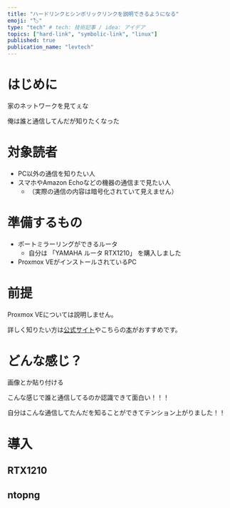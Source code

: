 ```yaml
---
title: "ハードリンクとシンボリックリンクを説明できるようになる"
emoji: "🏷️"
type: "tech" # tech: 技術記事 / idea: アイデア
topics: ["hard-link", "symbolic-link", "linux"]
published: true
publication_name: "levtech"
---
```


# はじめに

家のネットワークを見てぇな

俺は誰と通信してんだが知りたくなった

# 対象読者

- PC以外の通信を知りたい人
- スマホやAmazon Echoなどの機器の通信まで見たい人
  - （実際の通信の内容は暗号化されていて見えません）

# 準備するもの

- ポートミラーリングができるルータ
  - 自分は 「YAMAHA ルータ RTX1210」 を購入しました
- Proxmox VEがインストールされているPC

# 前提

Proxmox VEについては説明しません。

詳しく知りたい方は[公式サイト](https://www.proxmox.com/en/)やこちらの[本](https://techbookfest.org/product/8HATSEF31zuZAkeTAFe1m6?productVariantID=xpgxNEK7Tc4kdFdBDwBBCu)がおすすめです。

# どんな感じ？

画像とか貼り付ける

こんな感じで誰と通信してるのか認識できて面白い！！！

自分はこんな通信してたんだを知ることができてテンション上がりました！！

# 導入

## RTX1210

## ntopng
